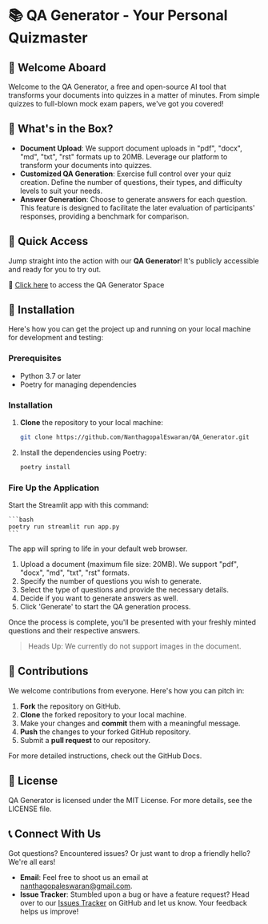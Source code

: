 # 📚 QA Generator - Your Personal Quizmaster

## 🎉 Welcome Aboard

Welcome to the QA Generator, a free and open-source AI tool that transforms your documents into quizzes in a matter of minutes. From simple quizzes to full-blown mock exam papers, we've got you covered!

## 🎁 What's in the Box?

- **Document Upload**: We support document uploads in "pdf", "docx", "md", "txt", "rst" formats up to 20MB. Leverage our platform to transform your documents into quizzes.
- **Customized QA Generation**: Exercise full control over your quiz creation. Define the number of questions, their types, and difficulty levels to suit your needs.
- **Answer Generation**: Choose to generate answers for each question. This feature is designed to facilitate the later evaluation of participants' responses, providing a benchmark for comparison.

## 🚀 Quick Access

Jump straight into the action with our **QA Generator**! It's publicly accessible and ready for you to try out.

🔗 [Click here](https://huggingface.co/spaces/NandyG/QA_Generator) to access the QA Generator Space

## 🚀 Installation

Here's how you can get the project up and running on your local machine for development and testing:

### Prerequisites

- Python 3.7 or later
- Poetry for managing dependencies

### Installation

1. **Clone** the repository to your local machine:

    ```bash
    git clone https://github.com/NanthagopalEswaran/QA_Generator.git
    ```

2. Install the dependencies using Poetry:

    ```bash
    poetry install
    ```

### Fire Up the Application

Start the Streamlit app with this command:

    ```bash
    poetry run streamlit run app.py
    ```

The app will spring to life in your default web browser.

1. Upload a document (maximum file size: 20MB). We support "pdf", "docx", "md", "txt", "rst" formats.
2. Specify the number of questions you wish to generate.
3. Select the type of questions and provide the necessary details.
4. Decide if you want to generate answers as well.
5. Click 'Generate' to start the QA generation process.

Once the process is complete, you'll be presented with your freshly minted questions and their respective answers.

> Heads Up: We currently do not support images in the document.

## 🤝 Contributions

We welcome contributions from everyone. Here's how you can pitch in:

1. **Fork** the repository on GitHub.
2. **Clone** the forked repository to your local machine.
3. Make your changes and **commit** them with a meaningful message.
4. **Push** the changes to your forked GitHub repository.
5. Submit a **pull request** to our repository.

For more detailed instructions, check out the GitHub Docs.

## 📜 License

QA Generator is licensed under the MIT License. For more details, see the LICENSE file.

## 📞 Connect With Us

Got questions? Encountered issues? Or just want to drop a friendly hello? We're all ears!

- **Email**: Feel free to shoot us an email at nanthagopaleswaran@gmail.com.
- **Issue Tracker**: Stumbled upon a bug or have a feature request? Head over to our [Issues Tracker](https://github.com/NanthagopalEswaran/QA_Generator/issues) on GitHub and let us know. Your feedback helps us improve!
